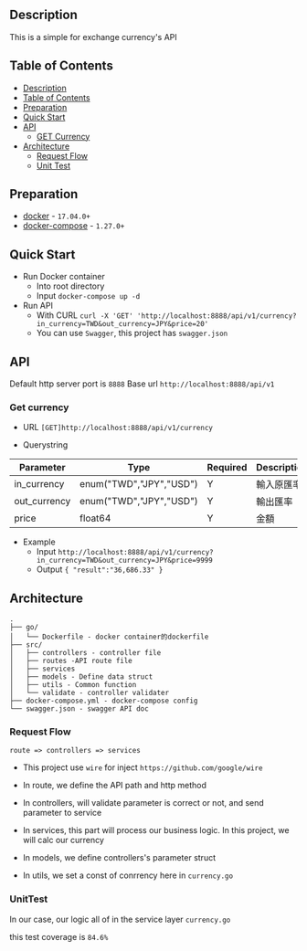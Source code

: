## Description

This is a simple for exchange currency's API

## Table of Contents

- [Description](#description)
- [Table of Contents](#table-of-contents)
- [Preparation](#preparation)
- [Quick Start](#quick-start)
- [API](#api)
    - [GET Currency](#get-currency)
- [Architecture](#architecture)
    - [Request Flow](#request-flow)
    - [Unit Test](#unit-test)

## Preparation

- [docker](https://www.docker.com) - `17.04.0+`
- [docker-compose](https://docs.docker.com/compose) - `1.27.0+`

## Quick Start

- Run Docker container
    - Into root directory
    - Input ```docker-compose up -d```
- Run API
    - With CURL
    `curl -X 'GET' 'http://localhost:8888/api/v1/currency?in_currency=TWD&out_currency=JPY&price=20'`
    - You can use `Swagger`, this project has `swagger.json`

## API

Default http server port is `8888`
Base url `http://localhost:8888/api/v1`

### Get currency
- URL `[GET]http://localhost:8888/api/v1/currency`

- Querystring

| Parameter    | Type                    | Required | Description    |
| -------------- | ------------------------- | ------ | ------- |
| in_currency  | enum("TWD","JPY","USD") | Y    | 輸入原匯率 |
| out_currency | enum("TWD","JPY","USD") | Y    | 輸出匯率  |
| price        | float64                 | Y    | 金額    |  

- Example
    - Input
    `http://localhost:8888/api/v1/currency?in_currency=TWD&out_currency=JPY&price=9999`
    - Output
    `
    {
        "result":"36,686.33"
    }
    `

## Architecture

```
.
├── go/
│   └── Dockerfile - docker container的dockerfile
├── src/
│   ├── controllers - controller file
│   ├── routes -API route file
│   ├── services
│   ├── models - Define data struct
│   ├── utils - Common function
│   └── validate - controller validater
├── docker-compose.yml - docker-compose config
└── swagger.json - swagger API doc
```

### Request Flow

`route => controllers => services`

- This project use `wire` for inject
`https://github.com/google/wire`
- In route, we define the API path and http method
- In controllers, will validate parameter is correct or not, and send parameter to service
- In services, this part will process our business logic. In this project, we will calc our currency

- In models, we define controllers's parameter struct

- In utils, we set a const of conrrency here in `currency.go`

### UnitTest

In our case, our logic all of in the service layer `currency.go`

this test coverage is `84.6%`
